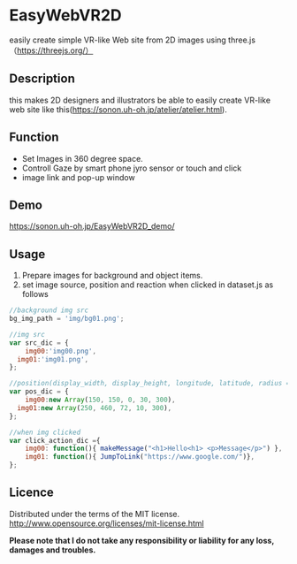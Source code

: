 # EasyWebVR2D
easily create simple VR-like Web site from 2D images using three.js（https://threejs.org/）

## Description
this makes 2D designers and illustrators be able to easily create VR-like web site like this(<https://sonon.uh-oh.jp/atelier/atelier.html>).

## Function
* Set Images in 360 degree space.
* Controll Gaze by smart phone jyro sensor or touch and click
* image link and pop-up window

## Demo
<https://sonon.uh-oh.jp/EasyWebVR2D_demo/>

## Usage

1. Prepare images for background and object items.
2. set image source, position and reaction when clicked in dataset.js as follows

```dataset.js
//background img src
bg_img_path = 'img/bg01.png';

//img src
var src_dic = { 
	img00:'img00.png',
  img01:'img01.png',
};

//position(display_width, display_height, longitude, latitude, radius = distance)
var pos_dic = {
	img00:new Array(150, 150, 0, 30, 300),
  img01:new Array(250, 460, 72, 10, 300),
};

//when img clicked
var click_action_dic ={
	img00: function(){ makeMessage("<h1>Hello<h1> <p>Message</p>") },
	img01: function(){ JumpToLink("https://www.google.com/")},
};
```

## Licence
Distributed under the terms of the MIT license.
http://www.opensource.org/licenses/mit-license.html


**Please note that I do not take any responsibility or liability for any loss, damages and troubles.**
